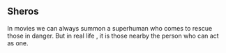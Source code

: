 ## Sheros

In movies we can always summon a superhuman who comes to rescue those in danger. But in real life , it is those nearby the person who can act as one. 